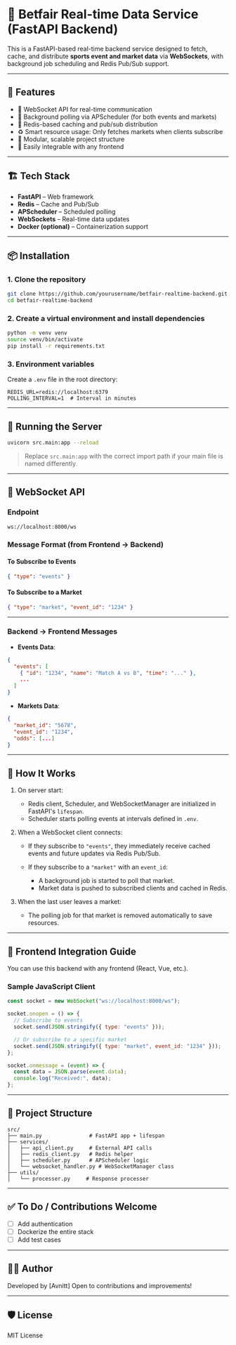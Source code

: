 # 🎯 Betfair Real-time Data Service (FastAPI Backend)

This is a FastAPI-based real-time backend service designed to fetch, cache, and distribute **sports event and market data** via **WebSockets**, with background job scheduling and Redis Pub/Sub support.

---

## 🚀 Features

- 📡 WebSocket API for real-time communication
- 🔁 Background polling via APScheduler (for both events and markets)
- 🧠 Redis-based caching and pub/sub distribution
- ♻️ Smart resource usage: Only fetches markets when clients subscribe
- 📁 Modular, scalable project structure
- 🧪 Easily integrable with any frontend

---

## 🏗️ Tech Stack

- **FastAPI** – Web framework
- **Redis** – Cache and Pub/Sub
- **APScheduler** – Scheduled polling
- **WebSockets** – Real-time data updates
- **Docker (optional)** – Containerization support

---

## 📦 Installation

### 1. Clone the repository

```bash
git clone https://github.com/yourusername/betfair-realtime-backend.git
cd betfair-realtime-backend
````

### 2. Create a virtual environment and install dependencies

```bash
python -m venv venv
source venv/bin/activate
pip install -r requirements.txt
```

### 3. Environment variables

Create a `.env` file in the root directory:

```env
REDIS_URL=redis://localhost:6379
POLLING_INTERVAL=1  # Interval in minutes
```

---

## 🧪 Running the Server

```bash
uvicorn src.main:app --reload
```

> Replace `src.main:app` with the correct import path if your main file is named differently.

---

## 🔌 WebSocket API

### Endpoint

```txt
ws://localhost:8000/ws
```

### Message Format (from Frontend → Backend)

#### To Subscribe to Events

```json
{ "type": "events" }
```

#### To Subscribe to a Market

```json
{ "type": "market", "event_id": "1234" }
```

---

### Backend → Frontend Messages

* **Events Data**:

```json
{
  "events": [
    { "id": "1234", "name": "Match A vs B", "time": "..." },
    ...
  ]
}
```

* **Markets Data**:

```json
{
  "market_id": "5678",
  "event_id": "1234",
  "odds": [...]
}
```

---

## 🧠 How It Works

1. On server start:

   * Redis client, Scheduler, and WebSocketManager are initialized in FastAPI's `lifespan`.
   * Scheduler starts polling events at intervals defined in `.env`.

2. When a WebSocket client connects:

   * If they subscribe to `"events"`, they immediately receive cached events and future updates via Redis Pub/Sub.
   * If they subscribe to a `"market"` with an `event_id`:

     * A background job is started to poll that market.
     * Market data is pushed to subscribed clients and cached in Redis.

3. When the last user leaves a market:

   * The polling job for that market is removed automatically to save resources.

---

## 🧩 Frontend Integration Guide

You can use this backend with any frontend (React, Vue, etc.).

### Sample JavaScript Client

```js
const socket = new WebSocket("ws://localhost:8000/ws");

socket.onopen = () => {
  // Subscribe to events
  socket.send(JSON.stringify({ type: "events" }));

  // Or subscribe to a specific market
  socket.send(JSON.stringify({ type: "market", event_id: "1234" }));
};

socket.onmessage = (event) => {
  const data = JSON.parse(event.data);
  console.log("Received:", data);
};
```

---

## 📁 Project Structure

```
src/
├── main.py               # FastAPI app + lifespan
├── services/
│   ├── api_client.py     # External API calls
│   ├── redis_client.py   # Redis helper
│   ├── scheduler.py      # APScheduler logic
│   └── websocket_handler.py # WebSocketManager class
├── utils/
│   └── processer.py     # Response processer
```

---

## ✅ To Do / Contributions Welcome

* [ ] Add authentication
* [ ] Dockerize the entire stack
* [ ] Add test cases

---

## 🧑‍💻 Author

Developed by \[Avnitt]
Open to contributions and improvements!

---

## 🛡️ License

MIT License

```